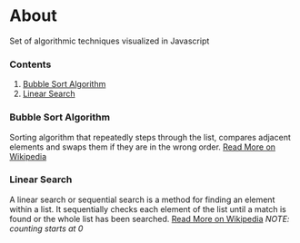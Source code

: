 # About
Set of algorithmic techniques visualized in Javascript

### Contents

1. [Bubble Sort Algorithm](#bubble-sort-algorithm)
2. [Linear Search](#linear-search)


### Bubble Sort Algorithm
Sorting algorithm that repeatedly steps through the list, compares adjacent elements and swaps them if they are in the wrong order.
[Read More on Wikipedia](https://en.wikipedia.org/wiki/Bubble_sort)


### Linear Search
 A linear search or sequential search is a method for finding an element within a list. It sequentially checks each element of the list until a match is found or the whole list has been searched.
[Read More on Wikipedia](https://en.wikipedia.org/wiki/Linear_search)
_NOTE: counting starts at 0_